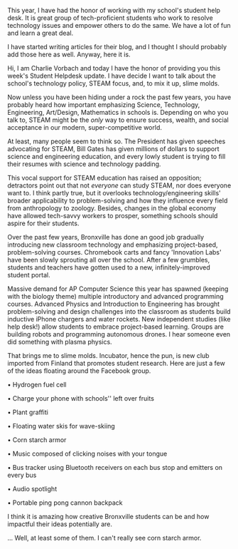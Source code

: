This year, I have had the honor of working with my school's student help desk. It is great group of tech-proficient students who work to resolve technology issues and empower others to do the same. We have a lot of fun and learn a great deal.

I have started writing articles for their blog, and I thought I should probably add those here as well. Anyway, here it is.


Hi, I am Charlie Vorbach and today I have the honor of providing you this week's Student Helpdesk update. I have decide I want to talk about the school's technology policy, STEAM focus, and, to mix it up, slime molds.

Now unless you have been hiding under a rock the past few years, you have probably heard how important emphasizing Science, Technology, Engineering, Art/Design, Mathematics in schools is. Depending on who you talk to, STEAM might be the <i>only</i> way to ensure success, wealth, and social acceptance in our modern, super-competitive world.

At least, many people seem to think so. The President has given speeches advocating for STEAM, Bill Gates has given millions of dollars to support science and engineering education, and every lowly student is trying to fill their resumes with science and technology padding.

This vocal support for STEAM education has raised an opposition; detractors point out that not <i>everyone</i> can study STEAM, nor does everyone want to. I think partly true, but it overlooks technology/engineering skills' broader applicability to problem-solving and how they influence every field from anthropology to zoology. Besides, changes in the global economy have allowed tech-savvy workers to prosper, something schools should aspire for their students.

Over the past few years, Bronxville has done an good job gradually introducing new classroom technology and emphasizing project-based, problem-solving courses. Chromebook carts and fancy 'Innovation Labs' have been slowly sprouting all over the school. After a few grumbles, students and teachers have gotten used to a new, infinitely-improved student portal.

Massive demand for AP Computer Science this year has spawned (keeping with the biology theme) multiple introductory and advanced programming courses. Advanced Physics and Introduction to Engineering has brought problem-solving and design challenges into the classroom as students build inductive iPhone chargers and water rockets. New independent studies (like help desk!) allow students to embrace project-based learning. Groups are building robots and programming autonomous drones. I hear someone even did something with plasma physics.

That brings me to slime molds. Incubator, hence the pun, is new club imported from Finland that promotes student research. Here are just a few of the ideas floating around the Facebook group.

  •	Hydrogen fuel cell

  •	Charge your phone with schools'' left over fruits

  •	Plant graffiti

  •	Floating water skis for wave-skiing

  •	Corn starch armor

  •	Music composed of clicking noises with your tongue

  •	Bus tracker using Bluetooth receivers on each bus stop and emitters on every bus

  •	Audio spotlight

  •	Portable ping pong cannon backpack

I think it is amazing how creative Bronxville students can be and how impactful their ideas potentially are.

   ... Well, at least some of them. I can't really see corn starch armor.
